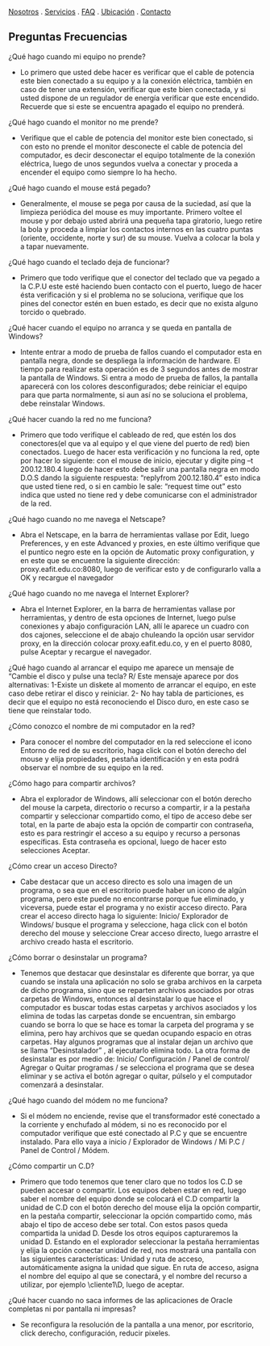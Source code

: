 [Nosotros](./Nosotros.md) . [Servicios](./Servicios.md) . [FAQ](FAQ.md) . [Ubicación](Ubicacion.md) . [Contacto](./Contacto.md)



## Preguntas Frecuencias

¿Qué hago cuando mi equipo no prende?
- Lo primero que usted debe hacer es verificar que el cable de potencia este bien conectado a su
equipo y a la conexión eléctrica, también en caso de tener una extensión, verificar que este bien
conectada, y si usted dispone de un regulador de energía verificar que este encendido. Recuerde
que si este se encuentra apagado el equipo no prenderá.

¿Qué hago cuando el monitor no me prende?
- Verifique que el cable de potencia del monitor este bien conectado, si con esto no prende el
monitor desconecte el cable de potencia del computador, es decir desconectar el equipo
totalmente de la conexión eléctrica, luego de unos segundos vuelva a conectar y proceda a
encender el equipo como siempre lo ha hecho.

¿Qué hago cuando el mouse está pegado?
- Generalmente, el mouse se pega por causa de la suciedad, así que la limpieza periódica del
mouse es muy importante. Primero voltee el mouse y por debajo usted abrirá una pequeña tapa
giratorio, luego retire la bola y proceda a limpiar los contactos internos en las cuatro puntas
(oriente, occidente, norte y sur) de su mouse. Vuelva a colocar la bola y a tapar nuevamente.

¿Qué hago cuando el teclado deja de funcionar?
- Primero que todo verifique que el conector del teclado que va pegado a la C.P.U este esté
haciendo buen contacto con el puerto, luego de hacer ésta verificación y si el problema no se
soluciona, verifique que los pines del conector estén en buen estado, es decir que no exista alguno
torcido o quebrado.

¿Qué hacer cuando el equipo no arranca y se queda en pantalla de Windows?
- Intente entrar a modo de prueba de fallos cuando el computador esta en pantalla negra, donde
se despliega la información de hardware. El tiempo para realizar esta operación es de 3 segundos
antes de mostrar la pantalla de Windows. Si entra a modo de prueba de fallos, la pantalla
aparecerá con los colores desconfigurados; debe reiniciar el equipo para que parta normalmente,
si aun así no se soluciona el problema, debe reinstalar Windows.

¿Qué hacer cuando la red no me funciona?
- Primero que todo verifique el cableado de red, que estén los dos conectores(el que va al equipo
y el que viene del puerto de red) bien conectados. Luego de hacer esta verificación y no funciona
la red, opte por hacer lo siguiente: con el mouse de inicio, ejecutar y digite ping –t 200.12.180.4
luego de hacer esto debe salir una pantalla negra en modo D.O.S dando la siguiente respuesta:
“replyfrom 200.12.180.4” esto indica que usted tiene red, o si en cambio le sale: “request time
out” esto indica que usted no tiene red y debe comunicarse con el administrador de la red.

¿Qué hago cuando no me navega el Netscape?
- Abra el Netscape, en la barra de herramientas vallase por Edit, luego Preferences, y en este
Advanced y proxies, en este último verifique que el puntico negro este en la opción de Automatic
proxy configuration, y en este que se encuentre la siguiente dirección: proxy.eafit.edu.co:8080,
luego de verificar esto y de configurarlo valla a OK y recargue el navegador

¿Qué hago cuando no me navega el Internet Explorer?
- Abra el Internet Explorer, en la barra de herramientas vallase por herramientas, y dentro de
esta opciones de Internet, luego pulse conexiones y abajo configuración LAN, allí le aparece un
cuadro con dos cajones, seleccione el de abajo chuleando la opción usar servidor proxy, en la
dirección colocar proxy.eafit.edu.co, y en el puerto 8080, pulse Aceptar y recargue el navegador.

¿Qué hago cuando al arrancar el equipo me aparece un mensaje de “Cambie el disco y
pulse una tecla?
R/ Este mensaje aparece por dos alternativas: 1-Existe un diskete al momento de arrancar el
equipo, en este caso debe retirar el disco y reiniciar. 2- No hay tabla de particiones, es decir que el
equipo no está reconociendo el Disco duro, en este caso se tiene que reinstalar todo.

¿Cómo conozco el nombre de mi computador en la red?
- Para conocer el nombre del computador en la red seleccione el icono Entorno de red de su
escritorio, haga click con el botón derecho del mouse y elija propiedades, pestaña identificación y
en esta podrá observar el nombre de su equipo en la red.

¿Cómo hago para compartir archivos?
- Abra el explorador de Windows, allí seleccionar con el botón derecho del mouse la carpeta,
directorio o recurso a compartir, ir a la pestaña compartir y seleccionar compartido como, el tipo
de acceso debe ser total, en la parte de abajo esta la opción de compartir con contraseña, esto es
para restringir el acceso a su equipo y recurso a personas específicas. Esta contraseña es opcional,
luego de hacer esto selecciones Aceptar.

¿Cómo crear un acceso Directo?
- Cabe destacar que un acceso directo es solo una imagen de un programa, o sea que en el
escritorio puede haber un icono de algún programa, pero este puede no encontrarse porque fue
eliminado, y viceversa, puede estar el programa y no existir acceso directo.
Para crear el acceso directo haga lo siguiente: Inicio/ Explorador de Windows/ busque el programa
y seleccione, haga click con el botón derecho del mouse y seleccione Crear acceso directo, luego
arrastre el archivo creado hasta el escritorio.

¿Cómo borrar o desinstalar un programa?
- Tenemos que destacar que desinstalar es diferente que borrar, ya que cuando se instala una
aplicación no solo se graba archivos en la carpeta de dicho programa, sino que se reparten
archivos asociados por otras carpetas de Windows, entonces al desinstalar lo que hace el
computador es buscar todas estas carpetas y archivos asociados y los elimina de todas las carpetas
donde se encuentran, sin embargo cuando se borra lo que se hace es tomar la carpeta del
programa y se elimina, pero hay archivos que se quedan ocupando espacio en otras carpetas. Hay
algunos programas que al instalar dejan un archivo que se llama “Desinstalador” , al ejecutarlo
elimina todo. La otra forma de desinstalar es por medio de: Inicio/ Configuración / Panel de
control/ Agregar o Quitar programas / se selecciona el programa que se desea eliminar y se activa
el botón agregar o quitar, púlselo y el computador comenzará a desinstalar.

¿Qué hago cuando del módem no me funciona?
- Si el módem no enciende, revise que el transformador esté conectado a la corriente y
enchufado al módem, si no es reconocido por el computador verifique que esté conectado al P.C y
que se encuentre instalado. Para ello vaya a inicio / Explorador de Windows / Mi P.C / Panel de
Control / Módem.

¿Cómo compartir un C.D?
- Primero que todo tenemos que tener claro que no todos los C.D se pueden accesar o compartir.
Los equipos deben estar en red, luego saber el nombre del equipo donde se colocará el C.D
compartir la unidad de C.D con el botón derecho del mouse elija la opción compartir, en la pestaña
compartir, seleccionar la opción compartido como, más abajo el tipo de acceso debe ser total. Con
estos pasos queda compartida la unidad D. Desde los otros equipos capturaremos la unidad D.
Estando en el explorador seleccionar la pestaña herramientas y elija la opción conectar unidad de
red, nos mostrará una pantalla con las siguientes características: Unidad y ruta de acceso,
automáticamente asigna la unidad que sigue. En ruta de acceso, asigna el nombre del equipo al
que se conectará, y el nombre del recurso a utilizar, por ejemplo \\cliente1\D, luego de aceptar.

¿Qué hacer cuando no saca informes de las aplicaciones de Oracle completas ni por
pantalla ni impresas?
- Se reconfigura la resolución de la pantalla a una menor, por escritorio, click derecho,
configuración, reducir pixeles.
